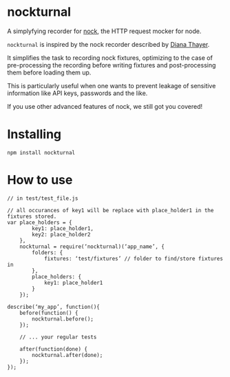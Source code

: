 # nockturnal
A simplyfying recorder for [nock](https://github.com/pgte/nock), the HTTP request mocker for node.

`nockturnal` is inspired by the nock recorder described by 
[Diana Thayer](https://orchestrate.io/blog/2014/06/13/how-to-test-code-that-uses-http-apis-using-node-js-mocha-and-nock/).

It simplifies the task to recording nock fixtures, optimizing to the case of pre-processing
the recording before writing fixtures and post-processing them before loading them up.

This is particularly useful when one wants to prevent leakage of sensitive information
like API keys, passwords and the like.

If you use other advanced features of nock, we still got you covered!


# Installing

    npm install nockturnal

# How to use

    // in test/test_file.js
    
    // all occurances of key1 will be replace with place_holder1 in the fixtures stored.
    var place_holders = {
            key1: place_holder1,
            key2: place_holder2
        },
        nockturnal = require(‘nockturnal)(‘app_name’, {
            folders: {
                fixtures: ‘test/fixtures’ // folder to find/store fixtures in
            },
            place_holders: {
                key1: place_holder1
            }
        });
    
    describe(‘my_app’, function(){
        before(function() {
            nockturnal.before();
        });
    
        // ... your regular tests
    
        after(function(done) {
            nockturnal.after(done);
        });
    });


